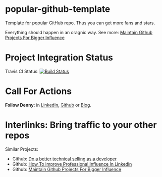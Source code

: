 # popular-github-template
Template for popular GitHub repo. Thus you can get more fans and stars.

Everything should happen in an oragnic way. See more: [Maintain Github Projects For Bigger Influence](https://github.com/DennyZhang/maintain-github-repos)

# Project Integration Status
Travis CI Status: [![Build Status](https://travis-ci.org/DennyZhang/remote-commands-servers.svg?branch=master)](https://travis-ci.org/DennyZhang/remote-commands-servers)

# Call For Actions
**Follow Denny**: in [LinkedIn](https://www.linkedin.com/in/dennyzhang001), [Github](https://github.com/DennyZhang) or [Blog](https://www.dennyzhang.com).

# Interlinks: Bring traffic to your other repos

Similar Projects: 
- Github: [Do a better technical selling as a developer](https://github.com/DennyZhang/developer-technical-selling)
- Github: [How To Improve Professional Influence In Linkedin](https://github.com/DennyZhang/linkedin-grow-influence)
- Github: [Maintain Github Projects For Bigger Influence](https://github.com/DennyZhang/maintain-github-repos)
